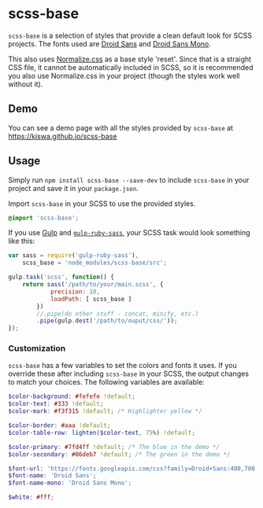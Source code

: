 # scss-base

`scss-base` is a selection of styles that provide a clean default look for SCSS projects. The fonts used are [Droid Sans](https://www.google.com/fonts/specimen/Droid+Sans) and [Droid Sans Mono](https://www.google.com/fonts/specimen/Droid+Sans+Mono).

This also uses [Normalize.css](http://necolas.github.io/normalize.css/) as a base style 'reset'. Since that is a straight CSS file, it cannot be automatically included in SCSS, so it is recommended you also use Normalize.css in your project (though the styles work well without it).

## Demo

You can see a demo page with all the styles provided by `scss-base` at https://kiswa.github.io/scss-base

## Usage

Simply run `npm install scss-base --save-dev` to include `scss-base` in your project and save it in your `package.json`.

Import `scss-base` in your SCSS to use the provided styles.

```scss
@import 'scss-base';
```

If you use [Gulp](http://gulpjs.com/) and [`gulp-ruby-sass`](https://www.npmjs.com/package/gulp-ruby-sass), your SCSS task would look something like this:

```javascript
var sass = require('gulp-ruby-sass'),
    scss_base = 'node_modules/scss-base/src';

gulp.task('scss', function() {
    return sass('/path/to/your/main.scss', {
            precision: 10,
            loadPath: [ scss_base ]
        })
        //.pipe(do other stuff - concat, minify, etc.)
        .pipe(gulp.dest('/path/to/ouput/css/'));
});
```

### Customization

`scss-base` has a few variables to set the colors and fonts it uses. If you override these after including `scss-base` in your SCSS, the output changes to match your choices. The following variables are available:

```scss
$color-background: #fefefe !default;
$color-text: #333 !default;
$color-mark: #f3f315 !default; /* Highlighter yellow */

$color-border: #aaa !default;
$color-table-row: lighten($color-text, 75%) !default;

$color-primary: #7fd4ff !default; /* The blue in the demo */
$color-secondary: #86deb7 !default; /* The green in the demo */

$font-url: 'https://fonts.googleapis.com/css?family=Droid+Sans:400,700|Droid+Sans+Mono';
$font-name: 'Droid Sans';
$font-name-mono: 'Droid Sans Mono';

$white: #fff;
```
